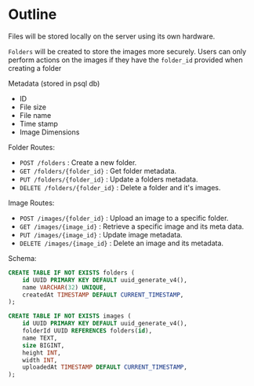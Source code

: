 # Outline


Files will be stored locally on the server using its own hardware.

`Folders` will be created to store the images more securely. Users can only perform actions on the images if they have the `folder_id` provided when creating a folder

Metadata (stored in psql db)
- ID
- File size
- File name
- Time stamp
- Image Dimensions


Folder Routes:
- `POST /folders` : Create a new folder.
- `GET /folders/{folder_id}` : Get folder metadata.
- `PUT /folders/{folder_id}` : Update a folders metadata.
- `DELETE /folders/{folder_id}` : Delete a folder and it's images.


Image Routes:
- `POST /images/{folder_id}` : Upload an image to a specific folder.
- `GET /images/{image_id}` : Retrieve a specific image and its meta data.
- `PUT /images/{image_id}` : Update image metadata.
- `DELETE /images/{image_id}` : Delete an image and its metadata.


Schema:
```sql
CREATE TABLE IF NOT EXISTS folders (
    id UUID PRIMARY KEY DEFAULT uuid_generate_v4(),
    name VARCHAR(32) UNIQUE,
    createdAt TIMESTAMP DEFAULT CURRENT_TIMESTAMP,
);

CREATE TABLE IF NOT EXISTS images (
    id UUID PRIMARY KEY DEFAULT uuid_generate_v4(),
    folderId UUID REFERENCES folders(id),
    name TEXT,
    size BIGINT,
    height INT,
    width INT,
    uploadedAt TIMESTAMP DEFAULT CURRENT_TIMESTAMP,
);
```

